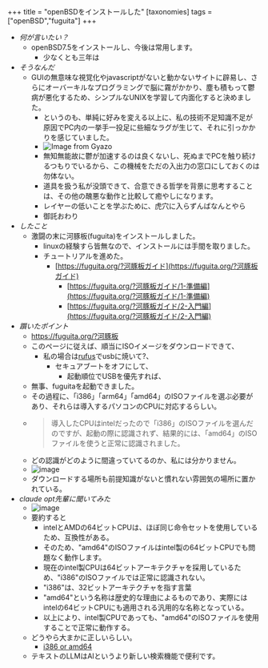 +++
title = "openBSDをインストールした"
[taxonomies] 
    tags = ["openBSD","fuguita"] 
+++
- *何が言いたい？*
	- openBSD7.5をインストールし、今後は常用します。
		- 少なくとも三年は
- *そうなんだ*
	- GUIの無意味な視覚化やjavascriptがないと動かないサイトに辟易し、さらにオーバーキルなプログラミングで脳に霧がかかり、塵も積もって鬱病が悪化するため、シンプルなUNIXを学習して内面化すると決めました。
    	- というのも、単純に好みを変える以上に、私の技術不足知識不足が原因でPC内の一挙手一投足に些細なラグが生じて、それに引っかかりを感じていました。
      	- ![Image from Gyazo](https://i.gyazo.com/f38b4b317e7b0ec4a466c98130610897.webp)
    	- 無知無能故に鬱が加速するのは良くないし、死ぬまでPCを触り続けるつもりでいるから、この機械をただの入出力の窓口にしておくのは勿体ない。
      	- 道具を扱う私が没頭できて、合意できる哲学を背景に思考することは、その他の醜悪な動作と比較して癒やしになります。
    	- レイヤーの低いことを学ぶために、虎穴に入らずんばなんとやら
    	- 御託おわり
- *したこと*
	- 激闘の末に河豚板(fuguita)をインストールしました。
		- linuxの経験すら皆無なので、インストールには手間を取りました。
    	- チュートリアルを進めた。
      		- [https://fuguita.org/?河豚板ガイド](https://fuguita.org/?河豚板ガイド)
        		- [https://fuguita.org/?河豚板ガイド/1-準備編](https://fuguita.org/?河豚板ガイド/1-準備編)
        		- [https://fuguita.org/?河豚板ガイド/2-入門編](https://fuguita.org/?河豚板ガイド/2-入門編)
- *躓いたポイント*
	- https://fuguita.org/?河豚板
	- このページに従えば、順当にISOイメージをダウンロードできて、
		- 私の場合は[rufus](https://rufus.ie/ja/)でusbに焼いて?、
			- セキュアブートをオフにして、
				- 起動順位でUSBを優先すれば、
	- 無事、fuguitaを起動できました。
	- その過程に、「i386」「arm64」「amd64」のISOファイルを選ぶ必要があり、それらは導入するパソコンのCPUに対応するらしい。
	- >導入したCPUはintelだったので「i386」のISOファイルを選んだのですが、起動の際に認識されず、結果的には、「amd64」のISOファイルを使うと正常に認識されました。
	- どの認識がどのように間違っていてるのか、私には分かりません。
	- ![image](https://i.gyazo.com/7f17010650e40f40efb3c379e7547b62.png)
	- ダウンロードする場所も前提知識がないと慣れない雰囲気の場所に置かれている。
- *claude opt先輩に聞いてみた*
	- ![image](https://i.gyazo.com/87f633e4f1d6da43ace3b5ecbc367181.png)
	- 要約すると
		- intelとAMDの64ビットCPUは、ほぼ同じ命令セットを使用しているため、互換性がある。
		- そのため、"amd64"のISOファイルはintel製の64ビットCPUでも問題なく動作します。
		- 現在のintel製CPUは64ビットアーキテクチャを採用しているため、"i386"のISOファイルでは正常に認識されない。
		- "i386"は、32ビットアーキテクチャを指す言葉
		- "amd64"という名称は歴史的な理由によるものであり、実際にはintelの64ビットCPUにも適用される汎用的な名称となっている。
		- 以上により、intel製CPUであっても、"amd64"のISOファイルを使用することで正常に動作する。
	- どうやら大まかに正しいらしい。
		- [i386 or amd64](https://www.linuxquestions.org/questions/linux-hardware-18/i386-or-amd64-4175626327/)
 	- テキストのLLMはAIというより新しい検索機能で便利です。